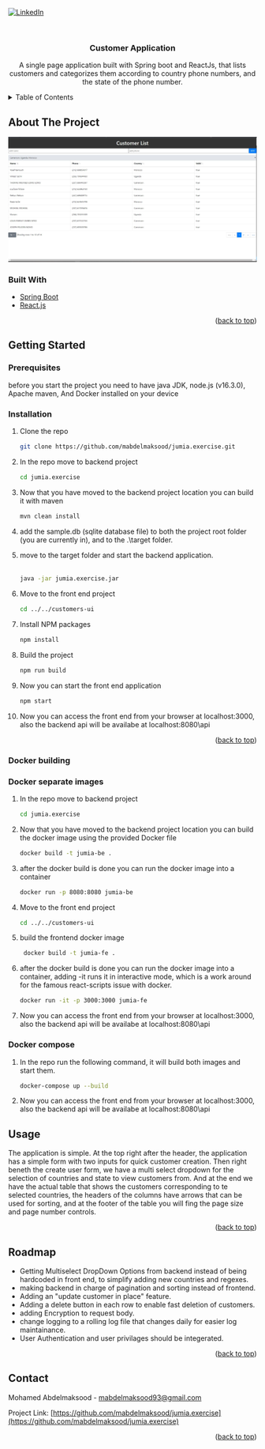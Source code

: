 <div id="top"></div>

[![LinkedIn][linkedin-shield]][linkedin-url]

<br />

<h3 align="center">Customer Application</h3>

  <p align="center">
    A single page application built with Spring boot and ReactJs,
    that lists customers and categorizes them according to country phone numbers,
    and the state of the phone number.
  </p>
</div>



<!-- TABLE OF CONTENTS -->
<details>
  <summary>Table of Contents</summary>
  <ol>
    <li>
      <a href="#about-the-project">About The Project</a>
      <ul>
        <li><a href="#built-with">Built With</a></li>
      </ul>
    </li>
    <li>
      <a href="#getting-started">Getting Started</a>
      <ul>
        <li><a href="#prerequisites">Prerequisites</a></li>
        <li><a href="#installation">Installation</a></li>
		<li><a href="#docker-building">Docker building</a></li>
		<li><a href="#docker-separate-images">Docker separate images</a></li>
		<li><a href="#docker-compose">Docker compose</a></li>
	  </ul>
    </li>
    <li><a href="#usage">Usage</a></li>
    <li><a href="#roadmap">Roadmap</a></li>
    <li><a href="#contact">Contact</a></li>
  </ol>
</details>



<!-- ABOUT THE PROJECT -->
## About The Project
![Product Name Screen Shot][product-screenshot]


### Built With

* [Spring Boot](https://spring.io/projects/spring-boot)
* [React.js](https://reactjs.org/)

<p align="right">(<a href="#top">back to top</a>)</p>



<!-- GETTING STARTED -->
## Getting Started

### Prerequisites

before you start the project you need to have java JDK, node.js (v16.3.0), Apache maven, And Docker installed on your device

### Installation


1. Clone the repo
   ```sh
   git clone https://github.com/mabdelmaksood/jumia.exercise.git
   ```
2. In the repo move to backend project
	```sh
	cd jumia.exercise
	```
3. Now that you have moved to the backend project location you can build it with maven
	```sh
	mvn clean install
	```
4. add the sample.db (sqlite database file) to both the project root folder (you are currently in), and to the .\target folder.

5. move to the target folder and start the backend application.
	```sh
	
	java -jar jumia.exercise.jar
	```
6. Move to the front end project
	```sh
	cd ../../customers-ui
	```
7. Install NPM packages
   ```sh
   npm install
   ```
8. Build the project 
   ```sh
   npm run build
   ```
9. Now you can start the front end application
	```sh
	npm start
	```
10. Now you can access the front end from your browser at localhost:3000, also the backend api will be availabe at localhost:8080\api
<p align="right">(<a href="#top">back to top</a>)</p>

### Docker building
### Docker separate images

1. In the repo move to backend project
	```sh
	cd jumia.exercise
	```
2. Now that you have moved to the backend project location you can build the docker image using the provided Docker file
	```sh
	docker build -t jumia-be .
	```

3. after the docker build is done you can run the docker image into a container
	```sh
	docker run -p 8080:8080 jumia-be
	```
6. Move to the front end project
	```sh
	cd ../../customers-ui
	```
7. build the frontend docker image
   ```sh
	docker build -t jumia-fe .  
   ```
8. after the docker build is done you can run the docker image into a container, adding -it runs it in interactive mode, which is a work around for the famous react-scripts issue with docker.
   ```sh
   docker run -it -p 3000:3000 jumia-fe
   ```
9. Now you can access the front end from your browser at localhost:3000, also the backend api will be availabe at localhost:8080\api

### Docker compose

1. In the repo run the following command, it will build both images and start them.
	```sh
	docker-compose up --build   
	```
2. Now you can access the front end from your browser at localhost:3000, also the backend api will be availabe at localhost:8080\api


<!-- USAGE EXAMPLES -->
## Usage

The application is simple. At the top right after the header, the application has a simple form with two inputs for quick customer creation. 
 Then right beneth the create user form, we have a multi select dropdown for the selection of countries and state to view customers from.
 And at the end we have the actual table that shows the customers corresponding to te selected countries, the headers of the columns have arrows that can be used for sorting, and at the footer of the table you will fing the page size and page number controls.

<p align="right">(<a href="#top">back to top</a>)</p>



<!-- ROADMAP -->
## Roadmap

- Getting Multiselect DropDown Options from backend instead of being hardcoded in front end, to simplify adding new countries and regexes.
- making backend in charge of pagination and sorting instead of frontend.
- Adding an "update customer in place" feature.
- Adding a delete button in each row to enable fast deletion of customers.
- adding Encryption to request body.
- change logging to a rolling log file that changes daily for easier log maintainance.
- User Authentication and user privilages should be integerated.


<p align="right">(<a href="#top">back to top</a>)</p>



<!-- CONTACT -->
## Contact

Mohamed Abdelmaksood  - mabdelmaksood93@gmail.com

Project Link: [https://github.com/mabdelmaksood/jumia.exercise](https://github.com/mabdelmaksood/jumia.exercise)

<p align="right">(<a href="#top">back to top</a>)</p>

[linkedin-shield]: https://img.shields.io/badge/-LinkedIn-black.svg?style=for-the-badge&logo=linkedin&colorB=555
[linkedin-url]: https://www.linkedin.com/in/mohamed-abdelmaksoud-sw-engineer/
[product-screenshot]:  screenshot.JPG

